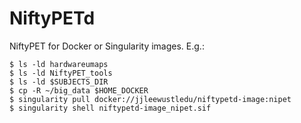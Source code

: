 # NiftyPETd
NiftyPET for Docker or Singularity images.  E.g.:

    $ ls -ld hardwareumaps
    $ ls -ld NiftyPET_tools
    $ ls -ld $SUBJECTS_DIR
    $ cp -R ~/big_data $HOME_DOCKER  
    $ singularity pull docker://jjleewustledu/niftypetd-image:nipet
    $ singularity shell niftypetd-image_nipet.sif




